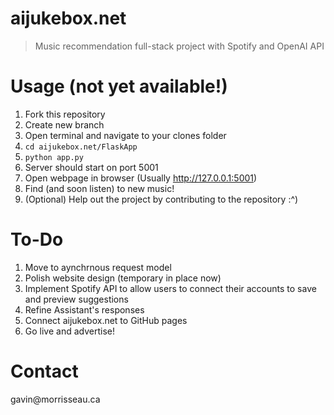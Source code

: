 # aijukebox.net
> Music recommendation full-stack project with Spotify and OpenAI API

# Usage (not yet available!)
1. Fork this repository
2. Create new branch
3. Open terminal and navigate to your clones folder
4. ```cd aijukebox.net/FlaskApp```
5. ```python app.py```
6. Server should start on port 5001
8. Open webpage in browser (Usually http://127.0.0.1:5001)
9. Find (and soon listen) to new music!
10. (Optional) Help out the project by contributing to the repository :^)

# To-Do
1. Move to aynchrnous request model
2. Polish website design (temporary in place now)
4. Implement Spotify API to allow users to connect their accounts to save and preview suggestions
5. Refine Assistant's responses
6. Connect aijukebox.net to GitHub pages
7. Go live and advertise!

# Contact
gavin<span>@</span>morrisseau.ca
